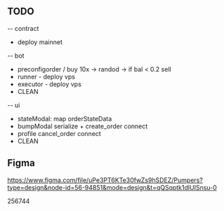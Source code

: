 ## TODO

-- contract
- deploy mainnet

-- bot
- preconfigorder / buy 10x -> randod -> if bal < 0.2 sell
- runner - deploy vps
- executor - deploy vps
- CLEAN

-- ui
- stateModal: map orderStateData
- bumpModal serialize + create_order connect
- profile cancel_order connect
- CLEAN

## Figma

https://www.figma.com/file/uPe3PT6KTe30fwZs9hSDEZ/Pumpers?type=design&node-id=56-94851&mode=design&t=qQSqptk1dlUISnsu-0

256744